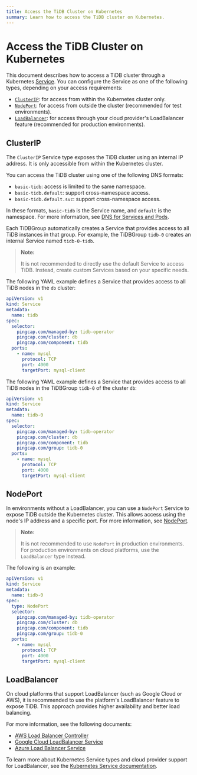 ```yaml
---
title: Access the TiDB Cluster on Kubernetes
summary: Learn how to access the TiDB cluster on Kubernetes.
---
```


# Access the TiDB Cluster on Kubernetes

This document describes how to access a TiDB cluster through a Kubernetes [Service](https://kubernetes.io/docs/concepts/services-networking/service/). You can configure the Service as one of the following types, depending on your access requirements:

* [`ClusterIP`](#clusterip): for access from within the Kubernetes cluster only.
* [`NodePort`](#nodeport): for access from outside the cluster (recommended for test environments).
* [`LoadBalancer`](#loadbalancer): for access through your cloud provider's LoadBalancer feature (recommended for production environments).

## ClusterIP

The `ClusterIP` Service type exposes the TiDB cluster using an internal IP address. It is only accessible from within the Kubernetes cluster.

You can access the TiDB cluster using one of the following DNS formats:

* `basic-tidb`: access is limited to the same namespace.
* `basic-tidb.default`: support cross-namespace access.
* `basic-tidb.default.svc`: support cross-namespace access.

In these formats, `basic-tidb` is the Service name, and `default` is the namespace. For more information, see [DNS for Services and Pods](https://kubernetes.io/docs/concepts/services-networking/dns-pod-service/#namespaces-of-services).

Each TiDBGroup automatically creates a Service that provides access to all TiDB instances in that group. For example, the TiDBGroup `tidb-0` creates an internal Service named `tidb-0-tidb`.

> **Note:**
>
> It is not recommended to directly use the default Service to access TiDB. Instead, create custom Services based on your specific needs.

The following YAML example defines a Service that provides access to all TiDB nodes in the `db` cluster:

```yaml
apiVersion: v1
kind: Service
metadata:
  name: tidb
spec:
  selector:
    pingcap.com/managed-by: tidb-operator
    pingcap.com/cluster: db
    pingcap.com/component: tidb
  ports:
    - name: mysql
      protocol: TCP
      port: 4000
      targetPort: mysql-client
```

The following YAML example defines a Service that provides access to all TiDB nodes in the TiDBGroup `tidb-0` of the cluster `db`:

```yaml
apiVersion: v1
kind: Service
metadata:
  name: tidb-0
spec:
  selector:
    pingcap.com/managed-by: tidb-operator
    pingcap.com/cluster: db
    pingcap.com/component: tidb
    pingcap.com/group: tidb-0
  ports:
    - name: mysql
      protocol: TCP
      port: 4000
      targetPort: mysql-client
```

## NodePort

In environments without a LoadBalancer, you can use a `NodePort` Service to expose TiDB outside the Kubernetes cluster. This allows access using the node's IP address and a specific port. For more information, see [NodePort](https://kubernetes.io/docs/concepts/services-networking/service/#type-nodeport).

> **Note:**
>
> It is not recommended to use `NodePort` in production environments. For production environments on cloud platforms, use the `LoadBalancer` type instead.

The following is an example:

```yaml
apiVersion: v1
kind: Service
metadata:
  name: tidb-0
spec:
  type: NodePort
  selector:
    pingcap.com/managed-by: tidb-operator
    pingcap.com/cluster: db
    pingcap.com/component: tidb
    pingcap.com/group: tidb-0
  ports:
    - name: mysql
      protocol: TCP
      port: 4000
      targetPort: mysql-client
```

## LoadBalancer

On cloud platforms that support LoadBalancer (such as Google Cloud or AWS), it is recommended to use the platform's LoadBalancer feature to expose TiDB. This approach provides higher availability and better load balancing.

For more information, see the following documents:

- [AWS Load Balancer Controller](https://kubernetes-sigs.github.io/aws-load-balancer-controller/latest/)
- [Google Cloud LoadBalancer Service](https://cloud.google.com/kubernetes-engine/docs/concepts/service-load-balancer)
- [Azure Load Balancer Service](https://learn.microsoft.com/en-us/azure/aks/load-balancer-standard)

To learn more about Kubernetes Service types and cloud provider support for LoadBalancer, see the [Kubernetes Service documentation](https://kubernetes.io/docs/concepts/services-networking/service/).
